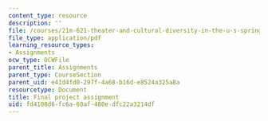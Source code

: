 ```yaml
---
content_type: resource
description: ''
file: /courses/21m-621-theater-and-cultural-diversity-in-the-u-s-spring-2008/fd4108d6fc6a68af480edfc22a3214df_MIT21M_670S08_unit6finalpro.pdf
file_type: application/pdf
learning_resource_types:
- Assignments
ocw_type: OCWFile
parent_title: Assignments
parent_type: CourseSection
parent_uid: e41d4fd0-297f-4a68-b16d-e8524a325a8a
resourcetype: Document
title: Final project assignment
uid: fd4108d6-fc6a-68af-480e-dfc22a3214df
---
```

